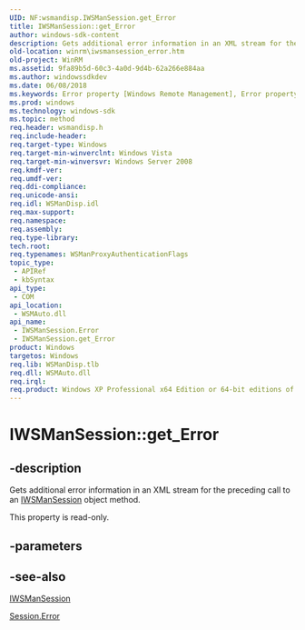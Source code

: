 ```yaml
---
UID: NF:wsmandisp.IWSManSession.get_Error
title: IWSManSession::get_Error
author: windows-sdk-content
description: Gets additional error information in an XML stream for the preceding call to an IWSManSession object method.
old-location: winrm\iwsmansession_error.htm
old-project: WinRM
ms.assetid: 9fa89b5d-60c3-4a0d-9d4b-62a266e884aa
ms.author: windowssdkdev
ms.date: 06/08/2018
ms.keywords: Error property [Windows Remote Management], Error property [Windows Remote Management],IWSManSession interface, IWSManSession interface [Windows Remote Management],Error property, IWSManSession.Error, IWSManSession.get_Error, IWSManSession::Error, IWSManSession::get_Error, get_Error, winrm.iwsmansession_error, wsmandisp/IWSManSession::Error, wsmandisp/IWSManSession::get_Error
ms.prod: windows
ms.technology: windows-sdk
ms.topic: method
req.header: wsmandisp.h
req.include-header: 
req.target-type: Windows
req.target-min-winverclnt: Windows Vista
req.target-min-winversvr: Windows Server 2008
req.kmdf-ver: 
req.umdf-ver: 
req.ddi-compliance: 
req.unicode-ansi: 
req.idl: WSManDisp.idl
req.max-support: 
req.namespace: 
req.assembly: 
req.type-library: 
tech.root: 
req.typenames: WSManProxyAuthenticationFlags
topic_type:
 - APIRef
 - kbSyntax
api_type:
 - COM
api_location:
 - WSMAuto.dll
api_name:
 - IWSManSession.Error
 - IWSManSession.get_Error
product: Windows
targetos: Windows
req.lib: WSManDisp.tlb
req.dll: WSMAuto.dll
req.irql: 
req.product: Windows XP Professional x64 Edition or 64-bit editions of     Windows Server 2003
---
```


# IWSManSession::get_Error


## -description


Gets additional error information in an XML stream for the preceding call to an <a href="https://msdn.microsoft.com/3e016080-339f-4bda-bfd2-f912e090981f">IWSManSession</a> object method.

This property is read-only.


## -parameters


## -see-also




<a href="https://msdn.microsoft.com/3e016080-339f-4bda-bfd2-f912e090981f">IWSManSession</a>



<a href="https://msdn.microsoft.com/f291c11c-012f-45eb-b851-5661d881ee79">Session.Error</a>
 

 

